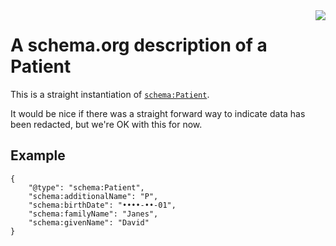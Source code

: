 <img src="https://consensas-aws.s3.amazonaws.com/icons/passports-github.png" align="right" />

# A schema.org description of a Patient

This is a straight instantiation of [`schema:Patient`](https://schema.org/Patient).

It would be nice if there was a straight forward way to indicate data
has been redacted, but we're OK with this for now.

## Example

    {
        "@type": "schema:Patient",
        "schema:additionalName": "P",
        "schema:birthDate": "••••-••-01",
        "schema:familyName": "Janes",
        "schema:givenName": "David"
    }

